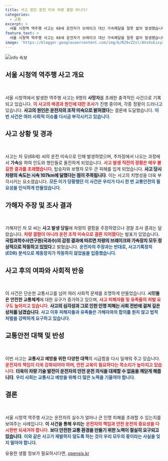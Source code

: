 ```yaml
---
title: 사고 원인 운전 미숙 차량 결함 아니다!
categories:
  - 교통
excerpt: >
  서울 시청역 역주행 사고는 68세 운전자가 브레이크 대신 가속페달을 잘못 밟아 발생했습니다. 이 사고로 9명이 사망하고 7명이 부상을 입었으며, 피해자들은 엄중 처벌을 요구하고 있습니다.
feature_text: >
  서울 시청역 역주행 사고는 68세 운전자가 브레이크 대신 가속페달을 잘못 밟아 발생했습니다. 이 사고로 9명이 사망하고 7명이 부상을 입었으며, 피해자들은 엄중 처벌을 요구하고 있습니다.
image: 'https://blogger.googleusercontent.com/img/b/R29vZ2xl/AVvXsEixyZcFfHzMRdzZMjFBmAUKJYCLCGyLL1o632UiGVXcaFdKo_bkvkuCioo0uUKlGfBVcT3P84aROyZIXSBEx3Aw5nCQ3pTgDom1WDC4m8eifvWiAmWEEVb4x6G_l8C0QH225ldMjyaFvpxGEBGNO37VmDTDMHGhJPq73UglMfDca1-0aw/s1600/blogspot.png'
---
```


<p><img src="https://blogger.googleusercontent.com/img/b/R29vZ2xl/AVvXsEixyZcFfHzMRdzZMjFBmAUKJYCLCGyLL1o632UiGVXcaFdKo_bkvkuCioo0uUKlGfBVcT3P84aROyZIXSBEx3Aw5nCQ3pTgDom1WDC4m8eifvWiAmWEEVb4x6G_l8C0QH225ldMjyaFvpxGEBGNO37VmDTDMHGhJPq73UglMfDca1-0aw/s1600/blogspot.png" alt="info 속보" /></p>

<h2 data-ke-size="size26">서울 시청역 역주행 사고 개요</h2>

<p data-ke-size="size16">&nbsp;</p>

<p>서울 시청역에서 발생한 역주행 사고는 9명의 <b>사망자</b>를 초래한 충격적인 사건으로 기록되고 있습니다. <b><span style="color: #ee2323;">이 사고의 배경과 원인에 대한 조사</span></b>가 진행 중이며, 각종 정황이 드러나고 있습니다. <b><span style="background-color: #21538527;">사고의 원인은 운전자의 조작 미숙으로 밝혀졌다</span></b>는 결론에 도달했습니다. <b><span style="color: #1a5490;">이번 사건은 여러 사회적 이슈를 다시금 부각시키고 있습니다</span></b>.</p>

<h2 data-ke-size="size26">사고 상황 및 경과</h2>

<p data-ke-size="size16">&nbsp;</p>

<p>사고는 차 모(68세) 씨의 운전 미숙으로 인해 발생하였으며, 주차장에서 나오는 과정에서 <b>가속</b>을 하여 인도와 행인들로 돌진하게 되었습니다. <b><span style="color: #ee2323;">사고 발생 직전의 정황은 매우 불길한 결과를 초래했습니다</span></b>, 탑승자와 보행자 모두 큰 피해를 입게 되었습니다. <b><span style="background-color: #21538527;">사고 당시 차량의 속도는 시속 107km에 달했다는 점이 주목됩니다</span></b>. 이는 사고의 치명성을 더욱 부각시키는 요소였습니다. <b><span style="color: #1a5490;">모든 이가 당황했던 이 사건은 우리가 다시 한 번 교통안전의 필요성을 인식하게 만들었습니다</span></b>.</p>

<h2 data-ke-size="size26">가해자 주장 및 조사 결과</h2>

<p data-ke-size="size16">&nbsp;</p>

<p>가해자인 차 모 씨는 <b>사고 발생 당일</b>에 차량의 결함을 주장하였으나 경찰 조사 결과는 달랐습니다. <b><span style="color: #ee2323;">차량 결함이 아니라 운전 조작 미숙으로 결론 지어졌다</span></b>는 발표가 있었습니다. <b><span style="background-color: #21538527;">국립과학수사연구원(국과수)의 감정 결과에 따르면 차량의 브레이크와 가속장치 모두 정상적으로 작동하고 있었다</span></b>고 밝혔습니다. <b><span style="color: #1a5490;">운전자의 주장과는 반대로, 사고기록장치(EDR) 분석으로 제동장치가 작동하지 않았음을 입증했습니다</span></b>.</p>

<h2 data-ke-size="size26">사고 후의 여파와 사회적 반응</h2>

<p data-ke-size="size16">&nbsp;</p>

<p>이 사건은 단순한 교통사고를 넘어 여러 사회적 문제를 조명하게 만들었습니다. <b>시민들은 안전한 교통체계</b>에 대한 요구가 증가하고 있으며, <b><span style="color: #ee2323;">사고 피해자들 및 유족들의 처벌 요구도 높아지고 있습니다</span></b>. <b><span style="background-color: #21538527;">사고의 심각성과 그로 인한 인명 피해는 사회 전반에 걸쳐 깊은 상처를 남겼습니다</span></b>. <b><span style="color: #1a5490;">사고 이후 피해자들과 유족들은 가해자와의 합의를 원치 않고 법적 처벌을 강력하게 요구하고 있습니다</span></b>.</p>

<h2 data-ke-size="size26">교통안전 대책 및 반성</h2>

<p data-ke-size="size16">&nbsp;</p>

<p>이번 사고는 <b>교통사고 예방을 위한 다양한 대책</b>의 시급함을 다시 일깨워 주고 있습니다. <b><span style="color: #ee2323;">운전자의 책임이 더욱 강화되어야 하며, 안전 교육이 필요하다는 목소리가 높아지고 있습니다</span></b>. <b><span style="background-color: #21538527;">더욱이 차량 기술 발전이 운전자의 안전 운전 의식을 대체할 수 없음을 깨닫게 해줍니다</span></b>. <b><span style="color: #1a5490;">우리 사회는 교통사고 예방을 위해 더 많은 노력을 기울여야 합니다</span></b>.</p>

<h2 data-ke-size="size26">결론</h2>

<p data-ke-size="size16">&nbsp;</p>

<p>서울 시청역 역주행 사고는 운전자의 실수가 얼마나 큰 인명 피해를 초래할 수 있는지를 보여주는 사례입니다. <b>이 사건을 통해 우리는</b> <b><span style="color: #ee2323;">운전자의 책임과 안전 운전의 중요성을 다시한번 되새겨야 합니다</span></b>. <b><span style="background-color: #21538527;">보다 안전한 교통 환경을 만들기 위한 노력이 절실히 요구되고 있습니다</span></b>. <b><span style="color: #1a5490;">이와 같은 사고가 재발하지 않도록 하는 것이 우리 모두의 몫이라는 사실을 잊지 말아야 합니다</span></b>.</p>
유용한 생활 정보가 필요하시다면, <a href="https://opensis.kr" rel="dofollow">opensis.kr</a>


